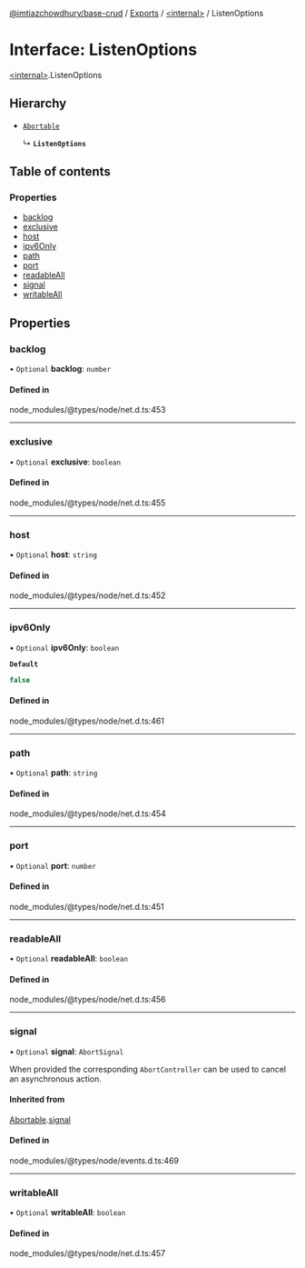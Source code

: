 [@imtiazchowdhury/base-crud](../README.md) / [Exports](../modules.md) / [\<internal\>](../modules/internal_.md) / ListenOptions

# Interface: ListenOptions

[\<internal\>](../modules/internal_.md).ListenOptions

## Hierarchy

- [`Abortable`](internal_.EventEmitter.Abortable.md)

  ↳ **`ListenOptions`**

## Table of contents

### Properties

- [backlog](internal_.ListenOptions.md#backlog)
- [exclusive](internal_.ListenOptions.md#exclusive)
- [host](internal_.ListenOptions.md#host)
- [ipv6Only](internal_.ListenOptions.md#ipv6only)
- [path](internal_.ListenOptions.md#path)
- [port](internal_.ListenOptions.md#port)
- [readableAll](internal_.ListenOptions.md#readableall)
- [signal](internal_.ListenOptions.md#signal)
- [writableAll](internal_.ListenOptions.md#writableall)

## Properties

### backlog

• `Optional` **backlog**: `number`

#### Defined in

node_modules/@types/node/net.d.ts:453

___

### exclusive

• `Optional` **exclusive**: `boolean`

#### Defined in

node_modules/@types/node/net.d.ts:455

___

### host

• `Optional` **host**: `string`

#### Defined in

node_modules/@types/node/net.d.ts:452

___

### ipv6Only

• `Optional` **ipv6Only**: `boolean`

**`Default`**

```ts
false
```

#### Defined in

node_modules/@types/node/net.d.ts:461

___

### path

• `Optional` **path**: `string`

#### Defined in

node_modules/@types/node/net.d.ts:454

___

### port

• `Optional` **port**: `number`

#### Defined in

node_modules/@types/node/net.d.ts:451

___

### readableAll

• `Optional` **readableAll**: `boolean`

#### Defined in

node_modules/@types/node/net.d.ts:456

___

### signal

• `Optional` **signal**: `AbortSignal`

When provided the corresponding `AbortController` can be used to cancel an asynchronous action.

#### Inherited from

[Abortable](internal_.EventEmitter.Abortable.md).[signal](internal_.EventEmitter.Abortable.md#signal)

#### Defined in

node_modules/@types/node/events.d.ts:469

___

### writableAll

• `Optional` **writableAll**: `boolean`

#### Defined in

node_modules/@types/node/net.d.ts:457

